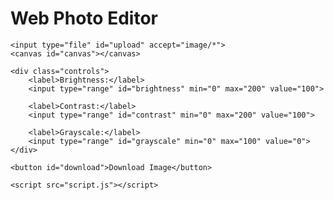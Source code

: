<!DOCTYPE html>
<html lang="en">
<head>
    <meta charset="UTF-8">
    <meta name="viewport" content="width=device-width, initial-scale=1.0">
    <title>Simple Web Photo Editor</title>
    <link rel="stylesheet" href="styles.css">
</head>
<body>
    <h1>Web Photo Editor</h1>
    
    <input type="file" id="upload" accept="image/*">
    <canvas id="canvas"></canvas>
    
    <div class="controls">
        <label>Brightness:</label>
        <input type="range" id="brightness" min="0" max="200" value="100">
        
        <label>Contrast:</label>
        <input type="range" id="contrast" min="0" max="200" value="100">
        
        <label>Grayscale:</label>
        <input type="range" id="grayscale" min="0" max="100" value="0">
    </div>

    <button id="download">Download Image</button>

    <script src="script.js"></script>
</body>
</html>
